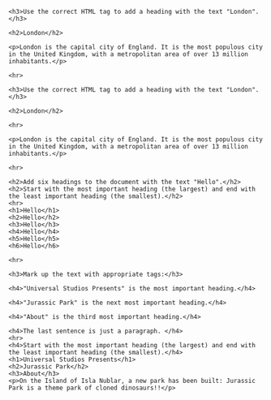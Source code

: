 <!DOCTYPE html>
<html>
<head>
	<title>HTML Basics</title>
</head>

<body>

	<h3>Use the correct HTML tag to add a heading with the text "London".</h3>

	<h2>London</h2>

	<p>London is the capital city of England. It is the most populous city in the United Kingdom, with a metropolitan area of over 13 million inhabitants.</p>
	
	<hr>
	
	<h3>Use the correct HTML tag to add a heading with the text "London".</h3>

	<h2>London</h2>

	<hr>

	<p>London is the capital city of England. It is the most populous city in the United Kingdom, with a metropolitan area of over 13 million inhabitants.</p>
	
	<hr>
	
	<h2>Add six headings to the document with the text "Hello".</h2>
	<h2>Start with the most important heading (the largest) and end with the least important heading (the smallest).</h2>
	<hr>
	<h1>Hello</h1>
	<h2>Hello</h2>
	<h3>Hello</h3>
	<h4>Hello</h4>
	<h5>Hello</h5>
	<h6>Hello</h6>
	
	<hr>
	
	<h3>Mark up the text with appropriate tags:</h3>

	<h4>"Universal Studios Presents" is the most important heading.</h4>

	<h4>"Jurassic Park" is the next most important heading.</h4>

	<h4>"About" is the third most important heading.</h4>

	<h4>The last sentence is just a paragraph. </h4>
	<hr> 
	<h4>Start with the most important heading (the largest) and end with the least important heading (the smallest).</h4>
	<h1>Universal Studios Presents</h1>
	<h2>Jurassic Park</h2>
	<h3>About</h3>
	<p>On the Island of Isla Nublar, a new park has been built: Jurassic Park is a theme park of cloned dinosaurs!!</p>
	
</body>

</html>
